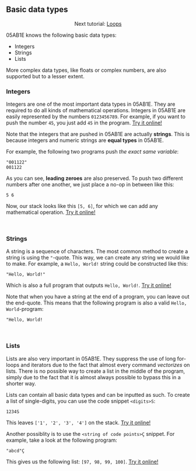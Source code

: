## Basic data types
<p align="center">Next tutorial: <a href="https://github.com/Adriandmen/05AB1E/blob/master/docs/md-documentation/loops.md">Loops</a></p>

05AB1E knows the following basic data types:

 - Integers
 - Strings
 - Lists

More complex data types, like floats or complex numbers, are also supported but to a lesser extent.

### Integers

Integers are one of the most important data types in 05AB1E. They are required to do all kinds of mathematical operations. Integers in 05AB1E are easily represented by the numbers `0123456789`. For example, if you want to push the number `45`, you just add `45` in the program. [Try it online!](https://tio.run/##MzBNTDJM/f/fxPT/fwA "05AB1E – Try It Online")

Note that the integers that are pushed in 05AB1E are actually **strings**. This is because integers and numeric strings are **equal types** in 05AB1E.

For example, the following two programs push _the exact same variable_:

    "001122"
    001122

As you can see, **leading zeroes** are also preserved. To push two different numbers after one another, we just place a no-op in between like this:

    5 6

Now, our stack looks like this `[5, 6]`, for which we can add any mathematical operation. [Try it online!](https://tio.run/##MzBNTDJM/f/fVMFM@/9/AA "05AB1E – Try It Online")

<br>

### Strings

A string is a sequence of characters. The most common method to create a string is using the `"`-quote. This way, we can create any string we would like to make. For example, a `Hello, World!` string could be constructed like this:

    "Hello, World!"

Which is also a full program that outputs `Hello, World!`. [Try it online!](https://tio.run/##MzBNTDJM/f9fySM1JydfRyE8vygnRVHp/38A "05AB1E – Try It Online")

Note that when you have a string at the end of a program, you can leave out the end-quote. This means that the following program is also a valid `Hello, World`-program:

    "Hello, World!

<br>

### Lists

Lists are also very important in 05AB1E. They suppress the use of long for-loops and iterators due to the fact that almost every command _vectorizes_ on lists. There is no possible way to create a list in the middle of the program, simply due to the fact that it is almost always possible to bypass this in a shorter way.

Lists can contain all basic data types and can be inputted as such. To create a list of single-digits, you can use the code snippet `<digits>S`:

    1234S

This leaves `['1', '2', '3', '4']` on the stack. [Try it online!](https://tio.run/##MzBNTDJM/f/f0MjYJPj/fwA "05AB1E – Try It Online") 

Another possiblity is to use the `<string of code points>Ç` snippet. For example, take a look at the following program:

    "abcd"Ç
    
This gives us the following list: `[97, 98, 99, 100]`. [Try it online!](https://tio.run/##MzBNTDJM/f9fKTEpOUXpcPv//wA "05AB1E – Try It Online")
